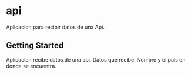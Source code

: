 # api

Aplicacion para recibir datos de una Api.

## Getting Started

Aplicacion recibe datos de una api. 
Datos que recibe:
Nombre y el pais en donde se encuentra.
